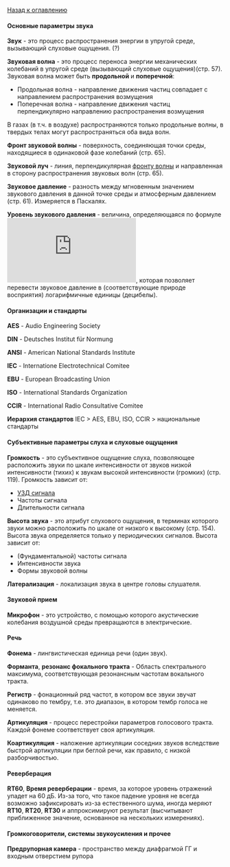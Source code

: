 [Назад к оглавлению](../README.md)

#### Основные параметры звука
<a name="sound"></a>**Звук** - это процесс распространения энергии в
упругой среде, вызывающий слуховые ощущения. (?)

<a name="sound-wave"></a>**Звуковая волна** - это процесс переноса
энергии механических колебаний в упругой среде (вызывающий слуховые
ощущения)(стр. 57). Звуковая волна может быть **продольной** и
**поперечной**:

* Продольная волна - направление движения частиц совпадает с
направлением распространения возмущения
* Поперечная волна - направление движения частиц перпендикулярно
направлению распространения возмущения

В газах (в т.ч. в воздухе) распространяются только продольные волны, в
твердых телах могут распространяться оба вида волн.

<a name="sound-front"></a>**Фронт звуковой волны** - поверхность,
соединяющая точки среды, находящиеся в одинаковой фазе колебаний
(стр. 65).

<a name="sound-ray"></a>**Звуковой луч** - линия, перпендикулярная
[фронту волны](#sound-front) и направленная в сторону распространения
звуковых волн (стр. 65).

<a name="sound-pressure"></a>**Звуковое давление** - разность между
мгновенным значением звукового давления в данной точке среды и
атмосферным давлением (стр. 61). Измеряется в Паскалях.

<a name="sound-pressure-level"></a><a name="spl"></a>
**Уровень звукового давления** - величина, определяющаяся по формуле
![SPL](http://www.sciweavers.org/tex2img.php?eq=L%20%3D%2020lg%20%5Cbig%28%20%5Cfrac%7BP%7D%7BP_%7B0%7D%7D%20%5Cbig%29&bc=White&fc=Black&im=jpg&fs=12&ff=arev&edit=0),
которая позволяет перевести звуковое давление в (соответствующие
природе восприятия) логарифмичные единицы (децибелы).

#### Организации и стандарты

<a name="aes"></a> **AES** - Audio Engineering Society

<a name="din"></a> **DIN** - Deutsches Institut für Normung

<a name="ansi"></a> **ANSI** - American National Standards Institute

<a name="iec"></a> **IEC** - Internatione Electrotechnical Comitee

<a name="ebu"></a> **EBU** - European Broadcasting Union

<a name="iso"></a> **ISO** - International Standards Organization

<a name="ccir"></a> **CCIR** - International Radio Consultative Comitee

<a name="standard-hierarchy"></a> **Иерархия стандартов** IEC > AES,
EBU, ISO, CCIR > национальные стандарты

#### Субъективные параметры слуха и слуховые ощущения
<a name="loudness"></a>**Громкость** - это субъективное ощущение слуха,
позволяющее расположить звуки по шкале интенсивности от звуков низкой
интенсивности (тихих) к звукам высокой интенсивности (громких)
(стр. 119). Громкость зависит от:

* [УЗД сигнала](#sound-pressure-level)
* Частоты сигнала
* Длительности сигнала

<a name="pitch"></a>**Высота звука** - это атрибут слухового ощущения, в
терминах которого звуки можно расположить по шкале от низкого к высокому
(стр. 154). Высота звука определяется только у периодических сигналов.
Высота зависит от:

* (Фундаментальной) частоты сигнала
* Интенсивности звука
* Формы звуковой волны

<a name="lateralization"></a>**Латерализация** - локализация звука в
центре головы слушателя.

#### Звуковой прием

<a name="microphone"></a><a name="mic"></a>**Микрофон** - это
устройство, с помощью которого акустические колебания воздушной среды
превращаются в электрические.

#### Речь

<a name="phonem"></a>**Фонема** - лингвистическая единица речи
(один звук).

<a name="formant"></a>**Форманта**, **резонанс фокального тракта** -
Область спектрального максимума, соответствующая резонансным частотам
вокального тракта.

<a name="register"></a>**Регистр** - фонационный ряд частот, в котором
все звуки звучат одинаково по тембру, т.е. это диапазон, в котором тембр
голоса не меняется.

<a name="articulation"></a>**Артикуляция** - процесс перестройки
параметров голосового тракта. Каждой фонеме соответствует своя
артикуляция.

<a name="coarticulation"></a>**Коартикуляция** - наложение артикуляции
соседних звуков вследствие быстрой артикуляции при беглой речи, как
правило, с низкой разборчивостью.

#### Реверберация

<a name="reverberation"></a>

<a name="rt60"></a><a name="reverberation-time"></a> **RT60**,
**Время реверберации** - время, за которое уровень отражений упадет на
60 дБ. Из-за того, что такое падение уровня не всегда возможно
зафиксировать из-за естественного шума, иногда меряют **RT10**,
**RT20**, **RT30** и аппроксимируют результат (высчитывают приближенное
значение, основанное на нескольких измерениях).

#### Громкоговорители, системы звукоусиления и прочее

<a name="horn-chamber"> **Предрупорная камера** - пространство между
диафрагмой ГГ и входным отверстием рупора
